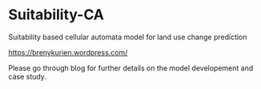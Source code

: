 # Suitability-CA
Suitability based cellular automata model for land use change prediction

https://brenykurien.wordpress.com/

Please go through blog for further details on the model developement and case study.
